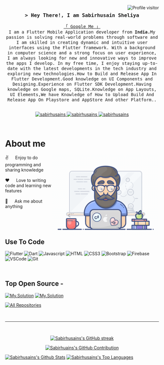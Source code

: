 <!--
<h2 align="center">
  Welcome to Sabirhusains World!
  <img src="https://media.giphy.com/media/hvRJCLFzcasrR4ia7z/giphy.gif" width="28">
</h2>
-->

<!--
<p align="center">
  <a href="https://github.com/Sabirhusains/"><img src="https://readme-typing-svg.herokuapp.com/?lines=Self%20Taught%20Programmer;Front%20End%20Developer;1.5%2B%20years%20of%20coding%20experience;Always%20learning%20new%20things&center=true&width=380&height=45"></a>
</p>

 -->

<a href="https://komarev.com/ghpvc/?username=sabirhusains">
  <img align="right" src="https://komarev.com/ghpvc/?username=sabirhusains&label=Visitors&color=0e75b6&style=flat" alt="Profile visitor" />
</a>

<!-- Intro  -->
<h3 align="center">
        <samp>&gt; Hey There!, I am
                <b>Sabirhusain Sheliya</b>
        </samp>
</h3>


<p align="center"> 
  <samp>
    <a href="https://www.google.com/search?q=Sabirhusain Sheliya">「 Google Me 」</a>
    <br>
    I am a Flutter Mobile Application developer from <b>India.</b>My passion is solving real-world problems through software and I am skilled in creating dynamic and intuitive user interfaces using the Flutter framework. With a background in computer science and a strong focus on user experience, I am always looking for new and innovative ways to improve the apps I develop. In my free time, I enjoy staying up-to-date with the latest developments in the tech industry and exploring new technologies.How to Build and Release App In Flutter Development.Good knowledge on UI Components and Designing.Experience on Flutter SDK Development.Having knowledge on Google maps, SQLite.Knowledge on App Layouts, UI Elements,We have Knowledge of How to Upload Build And Release App On Playstore and AppStore And other Platform..
    <br>
    <br>
  </samp>
</p>

<p align="center">
<!--  <a href="https://sabirhusains.com" target="blank">
  <img src="https://img.shields.io/badge/Website-DC143C?style=for-the-badge&logo=medium&logoColor=white" alt="sabirhusains" />
 </a> -->
 <a href="https://linkedin.com/in/Sabirhusain Sheliya" target="_blank">
  <img src="https://img.shields.io/badge/LinkedIn-0077B5?style=for-the-badge&logo=linkedin&logoColor=white" alt="sabirhusains"/>
 </a>
 <!-- <a href="https://dev.to/sabirhusains" target="_blank">
  <img src="https://img.shields.io/badge/dev.to-0A0A0A?style=for-the-badge&logo=dev.to&logoColor=white" alt="sabirhusains" />
 </a> -->
 <a href="https://instagram.com/sisheliya" target="_blank">
  <img src="https://img.shields.io/badge/Instagram-fe4164?style=for-the-badge&logo=instagram&logoColor=white" alt="sabirhusains" />
 </a> 
 <a href="https://facebook.com/Sabirhusain Sheliya" target="_blank">
  <img src="https://img.shields.io/badge/Facebook-20BEFF?&style=for-the-badge&logo=facebook&logoColor=white" alt="sabirhusains"  />
  </a> 
</p>
<br />

<!-- About Section -->
 # About me
 
<p>
 <img align="right" width="350" src="/programmer.gif" alt="Coding gif" />
  
 ✌️ &emsp; Enjoy to do programming and sharing knowledge <br/><br/>
 ❤️ &emsp; Love to writing code and learning new features<br/><br/>
 💬 &emsp; Ask me about anything

</p>

<br/>
<br/>
<br/>

## Use To Code

![Flutter](https://img.shields.io/badge/Flutter-1572B6?style=for-the-badge&logo=flutter&logoColor=white)
![Dart](https://img.shields.io/badge/Dart-1572B6?style=for-the-badge&logo=dart&logoColor=white)
![Javascript](https://img.shields.io/badge/Javascript-F0DB4F?style=for-the-badge&labelColor=black&logo=javascript&logoColor=F0DB4F)
![HTML](https://img.shields.io/badge/HTML5-E34F26?style=for-the-badge&logo=html5&logoColor=white)
![CSS3](https://img.shields.io/badge/CSS3-1572B6?style=for-the-badge&logo=css3&logoColor=white)
![Bootstrap](https://img.shields.io/badge/Bootstrap-563D7C?style=for-the-badge&logo=bootstrap&logoColor=white)
![Firebase](https://img.shields.io/badge/Firebase-563D7C?style=for-the-badge&logo=firebase&logoColor=white)
![VSCode](https://img.shields.io/badge/Visual_Studio-0078d7?style=for-the-badge&logo=visual%20studio&logoColor=white)
![Git](https://img.shields.io/badge/Git-F05032?style=for-the-badge&logo=git&logoColor=white)

<br/>

## Top Open Source -
[![My.Solution](https://github-readme-stats.vercel.app/api/pin/?username=Sabirhusains&repo=My.solution&border_color=7F3FBF&bg_color=0D1117&title_color=C9D1D9&text_color=8B949E&icon_color=7F3FBF)](https://github.com/sabirhusains/itasks)
[![My.Solution](https://github-readme-stats.vercel.app/api/pin/?username=Sabirhusains&repo=My.solution&border_color=7F3FBF&bg_color=0D1117&title_color=C9D1D9&text_color=8B949E&icon_color=7F3FBF)](https://github.com/sabirhusains/itasks)
<p align="left">
  <a href="https://github.com/sabirhusains?tab=repositories" target="_blank"><img alt="All Repositories" title="All Repositories" src="https://img.shields.io/badge/-All%20Repos-2962FF?style=for-the-badge&logo=koding&logoColor=white"/></a>
</p>

<br/>
<hr/>
<br/>

<p align="center">
  <a href="https://github.com/sabirhusains">
    <img src="https://github-readme-streak-stats.herokuapp.com/?user=sabirhusains&theme=radical&border=7F3FBF&background=0D1117" alt="Sabirhusains's GitHub streak"/>
  </a>
</p>

<p align="center">
  <a href="https://github.com/sabirhusains">
    <img src="https://github-profile-summary-cards.vercel.app/api/cards/profile-details?username=sabirhusains&theme=radical" alt="Sabirhuains's GitHub Contribution"/>
  </a>
</p>

<a> 
    <a href="https://github.com/sabirhusains"><img alt="Sabirhusains's Github Stats" src="https://denvercoder1-github-readme-stats.vercel.app/api?username=sabirhusains&show_icons=true&count_private=true&theme=react&border_color=7F3FBF&bg_color=0D1117&title_color=F85D7F&icon_color=F8D866" height="192px" width="49.5%"/></a>
  <a href="https://github.com/sabirhusains"><img alt="Sabirhusains's Top Languages" src="https://denvercoder1-github-readme-stats.vercel.app/api/top-langs/?username=sabirhusains&langs_count=8&layout=compact&theme=react&border_color=7F3FBF&bg_color=0D1117&title_color=F85D7F&icon_color=F8D866" height="192px" width="49.5%"/></a>
  <br/>
</a>
